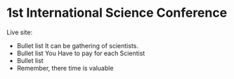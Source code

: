 # 1st International  Science Conference

Live site: 

* Bullet list
It can be gathering of scientists.
* Bullet list
You Have to pay for each Scientist
* Bullet list
* Remember, there time is valuable
